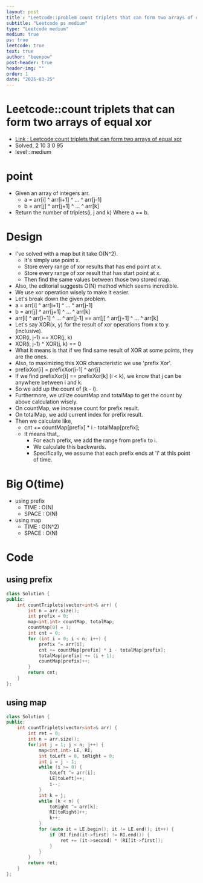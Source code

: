 ```yaml
---
layout: post
title : "Leetcode::problem count triplets that can form two arrays of equal xor"
subtitle: "Leetcode ps medium"
type: "Leetcode medium"
medium: true
ps: true
leetcode: true
text: true
author: "beenpow"
post-header: true
header-img: ""
order: 1
date: "2025-03-25"
---
```


# Leetcode::count triplets that can form two arrays of equal xor
- [Link : Leetcode:count triplets that can form two arrays of equal xor](https://leetcode.com/problems/count-triplets-that-can-form-two-arrays-of-equal-xor/description/?envType=company&envId=google&favoriteSlug=google-thirty-days)
- Solved, 2 10 3 0 95
- level : medium

# point
- Given an array of integers arr.
    - a = arr[i] ^ arr[i+1] ^ ... ^ arr[j-1]
    - b = arr[j] ^ arr[j+1] ^ ... ^ arr[k]
- Return the number of triplets(i, j and k) Where a == b.

# Design
- I've solved with a map but it take O(N^2).
  - It's simply use point x.
  - Store every range of xor results that has end point at x.
  - Store every range of xor result that has start point at x.
  - Then find the same values between those two stored map.
- Also, the editorial suggests O(N) method which seems incredible.
- We use xor operation wisely to make it easier.
- Let's break down the given problem.
- a = arr[i] ^ arr[i+1] ^ ... ^ arr[j-1]
- b = arr[j] ^ arr[j+1] ^ ... ^ arr[k]
- arr[i] ^ arr[i+1] ^ ... ^ arr[j-1] == arr[j] ^ arr[j+1] ^ ... ^ arr[k]
- Let's say XOR(x, y) for the result of xor operations from x to y. (inclusive).
- XOR(i, j-1) == XOR(j, k)
- XOR(i, j-1) ^ XOR(j, k) == 0
- What it means is that if we find same result of XOR at some points, they are the ones.
- Also, to maximizing this XOR characteristic we use 'prefix Xor'.
- prefixXor[i] = prefixXor[i-1] ^ arr[i]
- If we find prefixXor[i] == prefixXor[k] (i < k), we know that j can be anywhere between i and k.
- So we add up the count of (k - i).
- Furthermore, we utilize countMap and totalMap to get the count by above calculation wisely.
- On countMap, we increase count for prefix result.
- On totalMap, we add current index for prefix result.
- Then we calculate like,
  - cnt += countMap[prefix] * i - totalMap[prefix];
  - It means that,,
    - For each prefix, we add the range from prefix to i.
    - We calculate this backwards.
    - Specifically, we assume that each prefix ends at 'i' at this point of time.

# Big O(time)
- using prefix
    - TIME : O(N)
    - SPACE : O(N)
- using map
    - TIME : O(N^2)
    - SPACE : O(N)

# Code

## using prefix
```cpp
class Solution {
public:
    int countTriplets(vector<int>& arr) {
        int n = arr.size();
        int prefix = 0;
        map<int,int> countMap, totalMap;
        countMap[0] = 1;
        int cnt = 0;
        for (int i = 0; i < n; i++) {
            prefix ^= arr[i];
            cnt += countMap[prefix] * i - totalMap[prefix];
            totalMap[prefix] += (i + 1);
            countMap[prefix]++;
        }
        return cnt;
    }
};
```
## using map

```cpp
class Solution {
public:
    int countTriplets(vector<int>& arr) {
        int ret = 0;
        int n = arr.size();
        for(int j = 1; j < n; j++) {
            map<int,int> LE, RI;
            int toLeft = 0, toRight = 0;
            int i = j - 1;
            while (i >= 0) {
                toLeft ^= arr[i];
                LE[toLeft]++;
                i--;
            }
            int k = j;
            while (k < n) {
                toRight ^= arr[k];
                RI[toRight]++;
                k++;
            }
            for (auto it = LE.begin(); it != LE.end(); it++) {
                if (RI.find(it->first) != RI.end()) {
                    ret += (it->second) * (RI[it->first]);
                }
            }
        }
        return ret;
    }
};
```